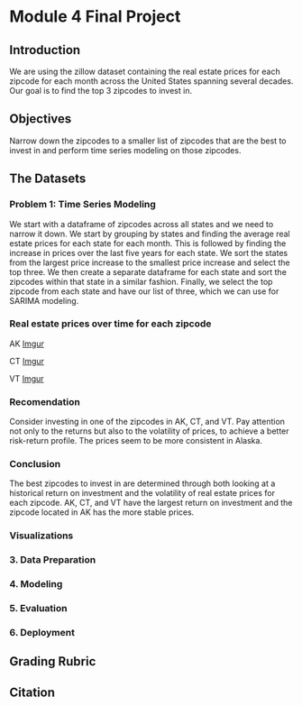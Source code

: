 # Module 4 Final Project


## Introduction
We are using the zillow dataset containing the real estate prices for each zipcode for each month across the United States spanning several decades. Our goal is to find the top 3 zipcodes to invest in.

## Objectives
Narrow down the zipcodes to a smaller list of zipcodes that are the best to invest in and perform time series modeling on those zipcodes.


## The Datasets



### Problem 1: Time Series Modeling
We start with a dataframe of zipcodes across all states and we need to narrow it down. We start by grouping by states and finding the average real estate prices for each state for each month. This is followed by finding the increase in prices over the last five years for each state. We sort the states from the largest price increase to the smallest price increase and select the top three. We then create a separate dataframe for each state and sort the zipcodes within that state in a similar fashion. Finally, we select the top zipcode from each state and have our list of three, which we can use for SARIMA modeling.

### Real estate prices over time for each zipcode
AK
[Imgur](https://imgur.com/NGQBow3)

CT
[Imgur](https://imgur.com/qG8SxlI)

VT
[Imgur](https://imgur.com/nnp6ILl)


### Recomendation

Consider investing in one of the zipcodes in AK, CT, and VT. Pay attention not only to the returns but also to the volatility of prices, to achieve a better risk-return profile. The prices seem to be more consistent in Alaska.

### Conclusion
The best zipcodes to invest in are determined through both looking at a historical return on investment and the volatility of real estate prices for each zipcode. AK, CT, and VT have the largest return on investment and the zipcode located in AK has the more stable prices.























### Visualizations








### 3. Data Preparation



### 4. Modeling


### 5. Evaluation



### 6. Deployment


## Grading Rubric



## Citation

